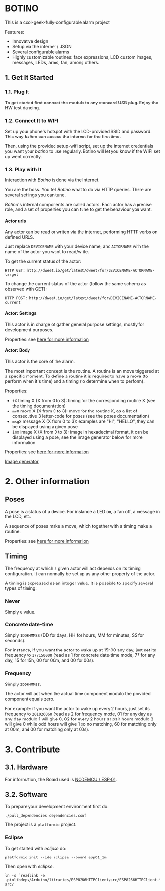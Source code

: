 # BOTINO

This is a cool-geek-fully-configurable alarm project.

Features:

- Innovative design
- Setup via the internet / JSON
- Several configurable alarms
- Highly customizable routines: face expressions, LCD custom images, messages, LEDs, arms, fan, among others.

## 1. Get It Started

### 1.1. Plug It

To get started first connect the module to any standard USB plug. Enjoy the HW test dancing.

### 1.2. Connect It to WIFI

Set up your phone's hotspot with the LCD-provided SSID and password. This way *botino* can access the internet for the first time. 

Then, using the provided setup-wifi script, set up the internet credentials you want your *botino* to use regularly. Botino will let you know if the WIFI set up went correctly. 

### 1.3. Play with It

Interaction with *Botino* is done via the Internet. 

You are the boss. You tell *Botino* what to do via HTTP queries. There are several settings you can tune. 

*Botino*'s internal components are called actors. Each actor has a precise role, and a set of properties
you can tune to get the behaviour you want.

#### Actor urls

Any actor can be read or writen via the internet, performing HTTP verbs on defined URLS.

Just replace `DEVICENAME` with your device name, and `ACTORNAME` with the name of the actor you want to read/write.

To get the current status of the actor: 

```
HTTP GET: http://dweet.io/get/latest/dweet/for/DEVICENAME-ACTORNAME-target
```

To change the current status of the actor (follow the same schema as observed with GET):

```
HTTP POST: http://dweet.io/get/latest/dweet/for/DEVICENAME-ACTORNAME-current
```

#### Actor: Settings

This actor is in charge of gather general purpose settings, mostly for development purposes. 

Properties: see [here for more information](src/actors/Settings.h)

#### Actor: Body

This actor is the core of the alarm. 

The most important concept is the routine. A routine is an move triggered at a specific moment. To define a routine it is
required to have a move (to perform when it's time) and a timing (to determine when to perform).

Properties: 

- `tX` timing X (X from 0 to 3): timing for the corresponding routine X (see the timing documentation)
- `mvX` move X (X from 0 to 3): move for the routine X, as a list of consecutive 3 letter-code for poses (see the poses documentation)
- `msgX` message X (X from 0 to 3): examples are "HI", "HELLO", they can be displayed using a given pose
- `imX` image X (X from 0 to 3): image in hexadecimal format, it can be displayed using a pose, see the image generator below for more information

Properties: see [here for more information](src/actors/Body.h)

[Image generator](https://docs.google.com/spreadsheets/d/1jXa9mFxeiN_bUji_WiCPKO_gB6pxQUeQ5QxgoSINqdc/edit#gid=0)


# 2. Other information

## Poses

A pose is a status of a device. For instance a LED on, a fan off, a message in the LCD, etc.

A sequence of poses make a move, which together with a timing make a routine. 

Properties: see [here for more information](src/actors/Body.h)

## Timing

The frequency at which a given actor will act depends on its timing configuration. It can normally be set up as any other property of the actor.

A timing is expressed as an integer value. It is possible to specify several types of timing: 

### Never

Simply `0` value.

### Concrete date-time

Simply `1DDHHMMSS` (DD for days, HH for hours, MM for minutes, SS for seconds). 

For instance, if you want the actor to wake up at 15h00 any day, just set its frequency to `177150000` (read as 1 for concrete date-time mode, 77 for any day, 15 for 15h, 00 for 00m, and 00 for 00s).

### Frequency

Simply `2DDHHMMSS`. 

The actor will act when the actual time component modulo the provided component equals zero. 

For example: if you want the actor to wake up every 2 hours, just set its frequency to `201026060` (read as 2 for frequency mode, 01 for any day as any day modulo 1 will give 0, 02 for every 2 hours as pair hours modulo 2 will give 0 while odd hours will give 1 so no matching, 60 for matching only at 00m, and 00 for matching only at 00s).


# 3. Contribute

## 3.1. Hardware

For information, the Board used is [NODEMCU / ESP-01](http://www.esp8266.com/wiki/doku.php?id=esp8266-module-family).

## 3.2. Software

To prepare your development environment first do:

```
./pull_dependencies dependencies.conf
```

The project is a `platformio` project.

### Eclipse

To get started with _eclipse_ do:
```
platformio init --ide eclipse --board esp01_1m
```

Then open with _eclipse_.

```
ln -s `readlink -e .piolibdeps/Arduino/libraries/ESP8266HTTPClient/src/ESP8266HTTPClient.*` src/
```
